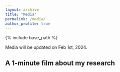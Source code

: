 ```yaml
---
layout: archive
title: "Media"
permalink: /media/
author_profile: true
---
```


{% include base_path %}

Media will be updated on Feb 1st, 2024.

## A 1-minute film about my research
